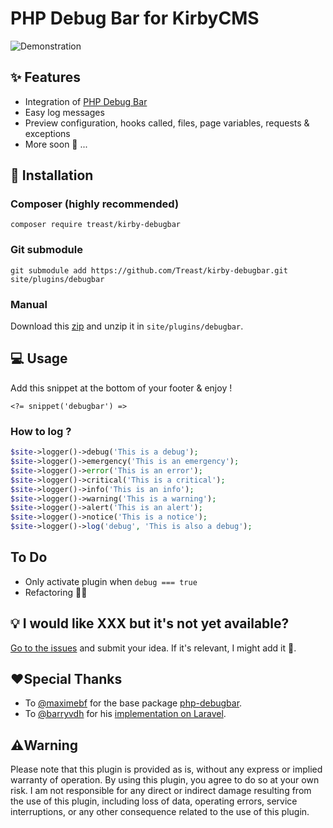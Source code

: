 # PHP Debug Bar for KirbyCMS

![Demonstration](https://user-images.githubusercontent.com/3629578/235644730-5c40eed9-048f-4bbb-b72a-5d5441e50549.gif)

## ✨ Features

- Integration of [PHP Debug Bar](https://github.com/maximebf/php-debugbar)
- Easy log messages
- Preview configuration, hooks called, files, page variables, requests & exceptions
- More soon 👀 ...

## 🔌 Installation

### Composer (highly recommended)

    composer require treast/kirby-debugbar

### Git submodule

    git submodule add https://github.com/Treast/kirby-debugbar.git site/plugins/debugbar

### Manual

Download this [zip](https://github.com/Treast/kirby-debugbar/archive/refs/heads/main.zip) and unzip it in `site/plugins/debugbar`.

## 💻 Usage

Add this snippet at the bottom of your footer & enjoy !

    <?= snippet('debugbar') =>

### How to log ?

```php
$site->logger()->debug('This is a debug');
$site->logger()->emergency('This is an emergency');
$site->logger()->error('This is an error');
$site->logger()->critical('This is a critical');
$site->logger()->info('This is an info');
$site->logger()->warning('This is a warning');
$site->logger()->alert('This is an alert');
$site->logger()->notice('This is a notice');
$site->logger()->log('debug', 'This is also a debug');
```

## To Do

- Only activate plugin when `debug === true`
- Refactoring 😮‍💨

## 💡 I would like XXX but it's not yet available?

[Go to the issues](https://github.com/Treast/kirby-debugbar/issues) and submit your idea. If it's relevant, I might add it 🫶.

## ❤️Special Thanks

- To [@maximebf](https://www.github.com/maximebf) for the base package [php-debugbar](https://github.com/maximebf/php-debugbar).
- To [@barryvdh](https://www.github.com/barryvdh) for his [implementation on Laravel](https://github.com/barryvdh/laravel-debugbar).

## ⚠️Warning

Please note that this plugin is provided as is, without any express or implied warranty of operation. By using this plugin, you agree to do so at your own risk. I am not responsible for any direct or indirect damage resulting from the use of this plugin, including loss of data, operating errors, service interruptions, or any other consequence related to the use of this plugin.
